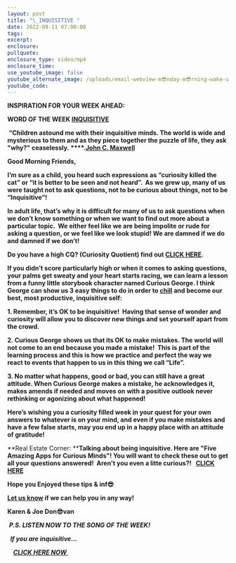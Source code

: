```yaml
---
layout: post
title: "\_INQUISITIVE "
date: 2022-09-11 07:00:00
tags:
excerpt:
enclosure:
pullquote:
enclosure_type: video/mp4
enclosure_time:
use_youtube_image: false
youtube_alternate_image: /uploads/email-webview-m😎nday-m😎rning-wake-up-inquisitive.png
youtube_code:
---
```

**INSPIRATION FOR YOUR WEEK AHEAD:**

**WORD OF THE WEEK&nbsp;[INQUISITIVE](https://vocabulary-vocabulary.com/dictionary/inquisitive.php)**

**&nbsp;“Children astound me with their inquisitive minds. The world is wide and mysterious to them and as they piece together the puzzle of life, they ask "why?" ceaselessly.&nbsp;****.[John C. Maxwell](https://en.wikipedia.org/wiki/John_C._Maxwell)**

**Good Morning Friends,**

**I’m sure as a child, you heard such expressions as “curiosity killed the cat” or “it is better to be seen and not heard”. &nbsp;As we grew up, many of us were taught not to ask questions, not to be curious about things, not to be “Inquisitive”\!&nbsp;**

**In adult life, that’s why it is difficult for many of us to ask questions when we don’t know something or when we want to find out more about a particular topic. &nbsp;We either feel like we are being impolite or rude for asking a question, or we feel like we look stupid\! We are damned if we do and damned if we don’t\! &nbsp;**

**Do you have a high CQ? (Curiosity Quotient) find out&nbsp;[CLICK HERE](https://www.ootsuk.com/myCQ).**

**If you didn’t score particularly high or when it comes to asking questions, your palms get sweaty and your heart starts racing, we can learn a lesson from a funny little storybook character named Curious George. I think George can show us 3 easy things to do in order to&nbsp;[chill](https://www.urbandictionary.com/define.php?term=Chill)&nbsp;and become our best, most productive, inquisitive self:**

**1\. Remember, it’s OK to be inquisitive\!&nbsp; Having that sense of wonder and curiosity will allow you to discover new things and set yourself apart from the crowd.**

**2\. Curious George shows us that its OK to make mistakes. The world will not come to an end because you made a mistake\!&nbsp; This is part of the learning process and this is how we practice and perfect the way we react to events that happen to us in this thing we call “Life”.**

**3\. No matter what happens, good or bad, you can still have a great attitude. When Curious George makes a mistake, he acknowledges it, makes amends if needed and moves on with a positive outlook never rethinking or agonizing about what happened\!**

**Here’s wishing you a curiosity filled week in your quest for your own answers to whatever is on your mind, and even if you make mistakes and have a few false starts, may you end up in a happy place with an attitude of gratitude\!**

**Real Estate Corner:&nbsp;****Talking about being inquisitive. Here are "Five Amazing Apps for Curious Minds"\! You will want to check these out to get all your questions answered\!&nbsp; Aren't you even a litte curious?\! &nbsp;&nbsp;[CLICK HERE](https://myrepublica.nagariknetwork.com/news/tech-that-teaches-five-amazing-apps-for-curious-minds/)**

**Hope you Enjoyed these tips & inf😎**

**[Let us know](https://tampabayrealestatevideoblog.com/contact)&nbsp;if we can help you in any way\!&nbsp;**

**Karen & Joe Don😎van&nbsp;**

&nbsp;***P.S. LISTEN NOW TO THE SONG OF THE WEEK\!***

***&nbsp; If you are inquisitive…***

***&nbsp;&nbsp;******&nbsp;&nbsp;[CLICK HERE NOW&nbsp;](https://youtu.be/XFxNC87HyLo)&nbsp;***